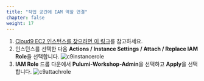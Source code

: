 ```yaml
---
title: "작업 공간에 IAM 역할 연결"
chapter: false
weight: 17
---
```


1. [Cloud9 EC2 인스턴스를 찾으려면 이 링크](https://console.aws.amazon.com/ec2/v2/home?#Instances:tag:Name=aws-cloud9-.*workshop.*;sort=desc:launchTime)를 참고하세요.
1. 인스턴스를 선택한 다음 **Actions / Instance Settings / Attach / Replace IAM Role**을 선택합니다.
![c9instancerole](/images/c9instancerole.png)
1. **IAM Role** 드롭 다운에서 **Pulumi-Workshop-Admin**을 선택하고 **Apply**을 선택합니다.
![c9attachrole](/images/c9attachrole.png)